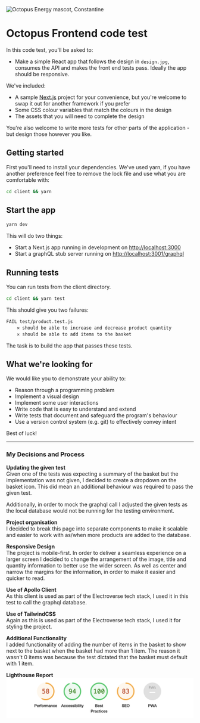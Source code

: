 <img src="https://static.octopuscdn.com/constantine/constantine.svg" alt="Octopus Energy mascot, Constantine" width="100" />

# Octopus Frontend code test

In this code test, you'll be asked to:

- Make a simple React app that follows the design in `design.jpg`, consumes the API and makes the front end tests pass. Ideally the app should be responsive.

We've included:

- A sample [Next.js](https://nextjs.org/) project for your convenience, but you're welcome to swap it out for another framework if you prefer
- Some CSS colour variables that match the colours in the design
- The assets that you will need to complete the design

You're also welcome to write more tests for other parts of the application - but design those however you like.

## Getting started

First you'll need to install your dependencies. We've used yarn, if you have another preference feel free to remove the lock file and use what you are comfortable with:

```sh
cd client && yarn
```

## Start the app

```sh
yarn dev
```

This will do two things:

- Start a Next.js app running in development on <http://localhost:3000>
- Start a graphQL stub server running on <http://localhost:3001/graphql>

## Running tests

You can run tests from the client directory.

```sh
cd client && yarn test
```

This should give you two failures:

```sh
FAIL test/product.test.js
    ✕ should be able to increase and decrease product quantity
    ✕ should be able to add items to the basket
```

The task is to build the app that passes these tests.

## What we're looking for

We would like you to demonstrate your ability to:

- Reason through a programming problem
- Implement a visual design
- Implement some user interactions
- Write code that is easy to understand and extend
- Write tests that document and safeguard the program's behaviour
- Use a version control system (e.g. git) to effectively convey intent

Best of luck!

---

### My Decisions and Process

**Updating the given test** <br>
Given one of the tests was expecting a summary of the basket but the implementation was not given, I decided to create a dropdown on the basket icon. This did mean an additional behaviour was required to pass the given test.

Additionally, in order to mock the graphql call I adjusted the given tests as the local database would not be running for the testing environment.

**Project organisation** <br>
I decided to break this page into separate components to make it scalable and easier to work with as/when more products are added to the database.

**Responsive Design** <br>
The project is mobile-first. In order to deliver a seamless experience on a larger screen I decided to change the arrangement of the image, title and quantity information to better use the wider screen. As well as center and narrow the margins for the information, in order to make it easier and quicker to read.

**Use of Apollo Client** <br>
As this client is used as part of the Electroverse tech stack, I used it in this test to call the graphql database.

**Use of TailwindCSS** <br>
Again as this is used as part of the Electroverse tech stack, I used it for styling the project.

**Additional Functionality** <br>
I added functionality of adding the number of items in the basket to show next to the basket when the basket had more than 1 item. The reason it wasn't 0 items was because the test dictated that the basket must default with 1 item.

**Lighthouse Report** <br>
![Lighthouse report](/lighthouse-report-aug23.png)
